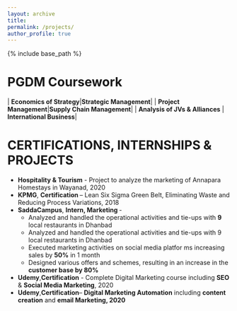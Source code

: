 ```yaml
---
layout: archive
title: 
permalink: /projects/
author_profile: true
---
```


{% include base_path %}

PGDM Coursework
======

| <b>Economics of Strategy</b>|<b>Strategic Management</b>|
| <b>Project Management</b>|<b>Supply Chain Management</b>|
| <b>Analysis of JVs & Alliances</b> |<b> International Business</b>|

CERTIFICATIONS, INTERNSHIPS & PROJECTS
======
* <b>Hospitality & Tourism</b> - Project to analyze the marketing of Annapara Homestays in Wayanad, 2020
* <b>KPMG</b>, <b> Certification </b> – Lean Six Sigma Green Belt, Eliminating Waste and Reducing Process Variations, 2018
* <b>SaddaCampus</b>, <b> Intern, Marketing </b> -
  * Analyzed and handled the operational activities and tie-ups with <b>9</b> local restaurants in Dhanbad
  * Analyzed and handled the operational activities and tie-ups with 9 local restaurants in Dhanbad
  * Executed marketing activities on social media platfor ms increasing sales by <b>50%</b> in 1 month
  * Designed various offers and schemes, resulting in an increase in the <b>customer base by 80%</b>
* <b>Udemy</b>,<b>Certification</b> - Complete Digital Marketing course including <b>SEO</b> & <b>Social Media Marketing</b>, 2020
* <b>Udemy</b>,<b>Certification</b>– <b>Digital Marketing Automation</b> including <b>content creation</b> and <b>email Marketing<b/>, 2020
